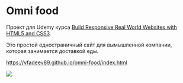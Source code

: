 # Omni food

Проект для Udemy курса [Build Responsive Real World Websites with HTML5 and CSS3](https://www.udemy.com/design-and-develop-a-killer-website-with-html5-and-css3/). 

Это простой одностраничный сайт для вымышленной компании, которая занимается доставкой еды.

https://vfadeev89.github.io/omni-food/index.html

![](https://www.thecreativedonut.com/wp-content/uploads/2017/02/MBP_pure-front-min-11.png)
